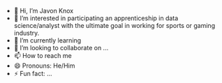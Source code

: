 - 👋 Hi, I’m Javon Knox
- 👀 I’m interested in participating an apprenticeship in data science/analyst with the ultimate goal in working for sports or gaming industry. 
- 🌱 I’m currently learning 
- 💞️ I’m looking to collaborate on ...
- 📫 How to reach me 
- 😄 Pronouns: He/Him
- ⚡ Fun fact: ...

<!---
Knox4011/Knox4011 is a ✨ special ✨ repository because its `README.md` (this file) appears on your GitHub profile.
You can click the Preview link to take a look at your changes.
--->

